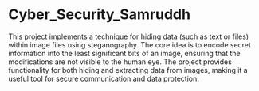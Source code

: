# Cyber_Security_Samruddh
This project implements a technique for hiding data (such as text or files) within image files using steganography. The core idea is to encode secret information into the least significant bits of an image, ensuring that the modifications are not visible to the human eye. The project provides functionality for both hiding and extracting data from images, making it a useful tool for secure communication and data protection.
